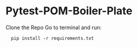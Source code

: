 # Pytest-POM-Boiler-Plate

Clone the Repo
Go to terminal and run:
```
  pip install -r requirements.txt
```
